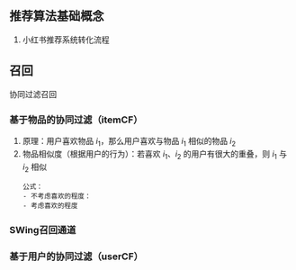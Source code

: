 ## 推荐算法基础概念
1. 小红书推荐系统转化流程


## 召回
协同过滤召回
### 基于物品的协同过滤（itemCF）
1. 原理：用户喜欢物品 $i_1$，那么用户喜欢与物品 $i_1$ 相似的物品 $i_2$
2. 物品相似度（根据用户的行为）：若喜欢 $i_1$、$i_2$ 的用户有很大的重叠，则 $i_1$ 与 $i_2$ 相似  
   ```
   公式：
   - 不考虑喜欢的程度：
   - 考虑喜欢的程度
   ```
### SWing召回通道
### 基于用户的协同过滤（userCF）

